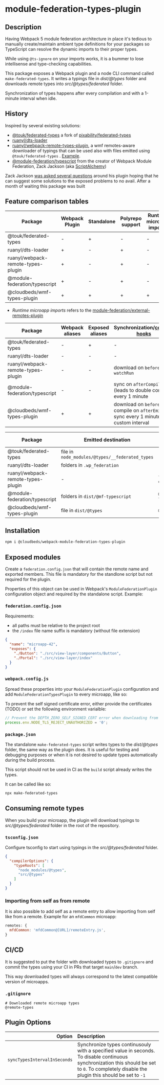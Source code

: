 # module-federation-types-plugin

## Description

Having Webpack 5 module federation architecture in place it's tedious to manually create/maintain
ambient type definitions for your packages so TypeScript can resolve the dynamic imports to their proper types.

While using `@ts-ignore` on your imports works, it is a bummer to lose intellisense and type-checking capabilities.

This package exposes a Webpack plugin and a node CLI command called `make-federated-types`.
It writes a typings file in _dist/@types_ folder and downloads remote types into _src/@types/federated_ folder.

Synchronization of types happens after every compilation and with a 1-minute interval when idle.

## History

Inspired by several existing solutions:

- [@touk/federated-types](https://github.com/touk/federated-types)
  a fork of [pixability/federated-types](https://github.com/pixability/federated-types)
- [ruanyl/dts-loader](https://github.com/ruanyl/dts-loader)
- [ruanyl/webpack-remote-types-plugin](https://github.com/ruanyl/webpack-remote-types-plugin), a wmf remotes-aware
  downloader
  of typings that can be used also with files emitted using `@touk/federated-types`
  . [Example](https://github.com/jrandeniya/federated-types-sample).
- [@module-federation/typescript](https://app.privjs.com/buy/packageDetail?pkg=@module-federation/typescript)
  from the creator of Webpack Module Federation, Zack Jackson (aka [ScriptAlchemy](https://twitter.com/ScriptedAlchemy))

Zack
Jackson [was asked several questions](https://github.com/module-federation/module-federation-examples/issues/20#issuecomment-1153131082)
around his plugin hoping that he can suggest some solutions to the exposed problems to no avail.
After a month of waiting this package was built

## Feature comparison tables

| Package                            | Webpack Plugin | Standalone | Polyrepo support | Runtime microapp imports | Include external typings |
|------------------------------------|----------------|------------|------------------|--------------------------|--------------------------|
| @touk/federated-types              | -              | +          | -                | -                        | -                        |
| ruanyl/dts-loader                  | +              | -          | +                | -                        | -                        |
| ruanyl/webpack-remote-types-plugin | +              | -          | +                | -                        | -                        |
| @module-federation/typescript      | +              | -          | +                | -                        | -                        |
| @cloudbeds/wmf-types-plugin        | +              | +          | +                | +                        | -                        |

* _Runtime microapp imports_ refers to the [module-federation/external-remotes-plugin](https://github.com/module-federation/external-remotes-plugin)

| Package                            | Webpack aliases | Exposed aliases | Synchronization/[compile hooks](https://webpack.js.org/api/compiler-hooks/)             |
|------------------------------------|-----------------|-----------------|-----------------------------------------------------------------------------------------|
| @touk/federated-types              | -               | +               | -                                                                                       |
| ruanyl/dts-loader                  | -               | -               | -                                                                                       |
| ruanyl/webpack-remote-types-plugin | -               | -               | download on `beforeRun`, `watchRun`                                                     |
| @module-federation/typescript      | -               | -               | sync on `afterCompile` (leads to double compile), every 1 minute                        |
| @cloudbeds/wmf-types-plugin        | +               | +               | download on `beforeRun`, compile on `afterEmit`, sync every 1 minute or custom interval |

| Package                            | Emitted destination                             | Download destination |
|------------------------------------|-------------------------------------------------|----------------------|
| @touk/federated-types              | file in `node_modules/@types/__federated_types` | -                    |
| ruanyl/dts-loader                  | folders in `.wp_federation`                     | -                    |
| ruanyl/webpack-remote-types-plugin | -                                               | `types/[name]-dts`   |
| @module-federation/typescript      | folders in `dist/@mf-typescript`                | `@mf-typescript`     |
| @cloudbeds/wmf-types-plugin        | file in `dist/@types`                           | `@remote-types`      |

## Installation

```sh
npm i @cloudbeds/webpack-module-federation-types-plugin
```

## Exposed modules

Create a `federation.config.json` that will contain the remote name and exported members.
This file is mandatory for the standlone script but not required for the plugin.

Properties of this object can be used in Webpack's `ModuleFederationPlugin` configuration object
and required by the standalone script. Example:

### `federation.config.json`

Requirements:

- all paths must be relative to the project root
- the `/index` file name suffix is mandatory (without file extension)

```json
{
  "name": "microapp-42",
  "exposes": {
    "./Button": "./src/view-layer/components/Button",
    "./Portal": "./src/view-layer/index"
  }
}
```

### `webpack.config.js`

Spread these properties into your `ModuleFederationPlugin` configuration and add `ModuleFederationTypesPlugin` to every
microapp, like so:

To prevent the self signed certificate error, either provide the certificates (TODO)
or set the following environment varialble:

```js
// Prevent the DEPTH_ZERO_SELF_SIGNED_CERT error when downloading from an HTTPS dev-server
process.env.NODE_TLS_REJECT_UNAUTHORIZED = '0';
```

### `package.json`

The standalone `make-federated-types` script writes types to the _dist/@types_ folder, the same way as the plugin does.
It is useful for testing and debugging purposes or when it is not desired to update types automatically during the build
process.

This script should not be used in CI as the `build` script already writes the types.

It can be called like so:

```sh
npx make-federated-types
```

## Consuming remote types

When you build your microapp, the plugin will download typings to _src/@types/federated_ folder in the root of the
repository.

### `tsconfig.json`

Configure tsconfig to start using typings in the _src/@types/federated_ folder.

```json
{
  "compilerOptions": {
    "typeRoots": [
      "node_modules/@types",
      "src/@types"
    ]
  }
}
```

### Importing from self as from remote

It is also possible to add self as a remote entry to allow importing from self like from a remote.
Example for an `mfdCommon` microapp:

```js
remotes: {
  mfdCommon: 'mfdCommon@[URL]/remoteEntry.js',
}
```

## CI/CD

It is suggested to put the folder with downloaded types to `.gitignore`
and commit the types using your CI in PRs that target `main`/`dev` branch.

This way downloaded types will always correspond to the latest compatible version of microapps.

### `.gitignore`

```
# Downloaded remote microapp types
@remote-types
```

## Plugin Options

|                       Option | Description                                                                                                                                                                                    |
|-----------------------------:|:-----------------------------------------------------------------------------------------------------------------------------------------------------------------------------------------------|
| `syncTypesIntervalInSeconds` | Synchronize types continusouly with a specified value in seconds. To disable continuous synchronization this should be set to `0`. To completely disable the plugin this should be set to `-1` |

